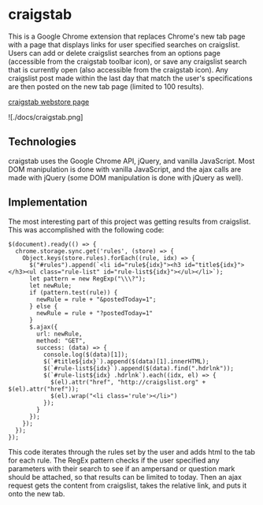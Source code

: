# craigstab

This is a Google Chrome extension that replaces Chrome's new tab page with a page that displays
links for user specified searches on craigslist. Users can add or delete craigslist searches from
an options page (accessible from the craigstab toolbar icon), or save any craigslist search that
is currently open (also accessible from the craigstab icon). Any craigslist post made within the last
day that match the user's specifications are then posted on the new tab page (limited to 100 results).

[craigstab webstore page]()

![./docs/craigstab.png]

## Technologies

craigstab uses the Google Chrome API, jQuery, and vanilla JavaScript. Most DOM manipulation
is done with vanilla JavaScript, and the ajax calls are made with jQuery (some DOM manipulation
is done with jQuery as well).

## Implementation

The most interesting part of this project was getting results from craigslist. This was accomplished
with the following code:

```
$(document).ready(() => {
  chrome.storage.sync.get('rules', (store) => {
    Object.keys(store.rules).forEach((rule, idx) => {
      $("#rules").append(`<li id="rule${idx}"><h3 id="title${idx}"></h3><ul class="rule-list" id="rule-list${idx}"></ul></li>`);
      let pattern = new RegExp("\\\?");
      let newRule;
      if (pattern.test(rule)) {
        newRule = rule + "&postedToday=1";
      } else {
        newRule = rule + "?postedToday=1"
      }
      $.ajax({
        url: newRule,
        method: "GET",
        success: (data) => {
          console.log($(data)[1]);
          $(`#title${idx}`).append($(data)[1].innerHTML);
          $(`#rule-list${idx}`).append($(data).find(".hdrlnk"));
          $(`#rule-list${idx} .hdrlnk`).each((idx, el) => {
            $(el).attr("href", "http://craigslist.org" + $(el).attr("href"));
            $(el).wrap("<li class='rule'></li>")
          });
        }
      });
    });
  });
});
```

This code iterates through the rules set by the user and adds html to the tab for each rule.
The RegEx pattern checks if the user specified any parameters with their search to see if an
ampersand or question mark should be attached, so that results can be limited to today.
Then an ajax request gets the content from craigslist, takes the relative link, and puts it
onto the new tab.
